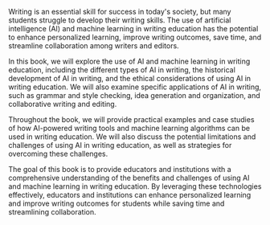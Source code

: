 
Writing is an essential skill for success in today's society, but many students struggle to develop their writing skills. The use of artificial intelligence (AI) and machine learning in writing education has the potential to enhance personalized learning, improve writing outcomes, save time, and streamline collaboration among writers and editors.

In this book, we will explore the use of AI and machine learning in writing education, including the different types of AI in writing, the historical development of AI in writing, and the ethical considerations of using AI in writing education. We will also examine specific applications of AI in writing, such as grammar and style checking, idea generation and organization, and collaborative writing and editing.

Throughout the book, we will provide practical examples and case studies of how AI-powered writing tools and machine learning algorithms can be used in writing education. We will also discuss the potential limitations and challenges of using AI in writing education, as well as strategies for overcoming these challenges.

The goal of this book is to provide educators and institutions with a comprehensive understanding of the benefits and challenges of using AI and machine learning in writing education. By leveraging these technologies effectively, educators and institutions can enhance personalized learning and improve writing outcomes for students while saving time and streamlining collaboration.
